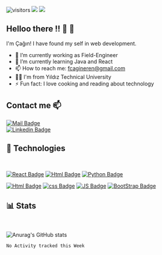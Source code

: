 


![visitors](https://visitor-badge.glitch.me/badge?page_id=FurkanCaginEren.visitor-badge) 
<img src="https://img.shields.io/github/stars/FurkanCaginEren?color=orange&label=Stars">
<img src="https://img.shields.io/github/followers/FurkanCaginEren?color=success&label=Followers">



## Helloo there !!  👋 👋

I'm Çağın! I have found my self in web development.

- 🔭 I’m currently working as Field-Engineer
- 🌱 I’m currently learning Java and React
- 📫 How to reach me: fcagineren@gmail.com 
- :man_student: I'm from Yıldız Technical University
- ⚡ Fun fact: I love cooking and reading about technology
  
## Contact me :mailbox:
[![Mail Badge](https://img.shields.io/badge/-fcagineren@gmail.com-c0392b?style=flat&labelColor=c0392b&logo=gmail&logoColor=white)](mailto:yigit.arpacioglu@gmail.com) <br>
[![Linkedin Badge](https://img.shields.io/badge/-FurkanCaginEren-0e76a8?style=flat&labelColor=0e76a8&logo=linkedin&logoColor=white)](https://www.linkedin.com/in/fce/) 
## :wrench: Technologies 
<br>

[![React Badge](https://img.shields.io/badge/-React-DD0031?style=for-the-badge&labelColor=black&logo=React&logoColor=DD0031)](#)
[![Html Badge](https://img.shields.io/badge/-Microsoft_SQL_Server-CC2927?style=for-the-badge&labelColor=black&logo=Microsoft-SQL-Server&logoColor=CC2927)](#)
[![Python Badge](https://img.shields.io/badge/-Python-CC2927?style=for-the-badge&labelColor=black&logo=Python&logoColor=green)](#)
<br>

[![Html Badge](https://img.shields.io/badge/-HTML5-E34F26?style=for-the-badge&labelColor=black&logo=html5&logoColor=E34F26)](#)
[![css Badge](https://img.shields.io/badge/-CSS3-1572b6?style=for-the-badge&labelColor=black&logo=css3&logoColor=1572b6)](#)
[![JS Badge](https://img.shields.io/badge/-JavaScript-F7DF1E?style=for-the-badge&labelColor=black&logo=javascript&logoColor=F7DF1E)](#)
[![BootStrap Badge](https://img.shields.io/badge/-BootStrap-7952B3?style=for-the-badge&labelColor=black&logo=BootStrap&logoColor=7952B3)](#)
<br>


## :bar_chart: Stats
<br>

![Anurag's GitHub stats](https://github-readme-stats.vercel.app/api?username=FurkanCaginEren&hide=contribs,prs,issues&show_icons=true&theme=radical)

<!--START_SECTION:waka-->
```text
No Activity tracked this Week
```
<!--END_SECTION:waka-->
